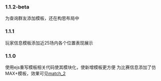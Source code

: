 ### 1.1.2-beta
为查询群友添加模板，还在构思布局中

### 1.1.1
玩家信息模板添加近25场内各个位置表现展示

### 1.1.0
使用ejs重写模板相关代码使其模块化，使新增模板更方便
为比赛信息添加了仿MAX+模板，效果可见[match_2](./wiki/match_2) 